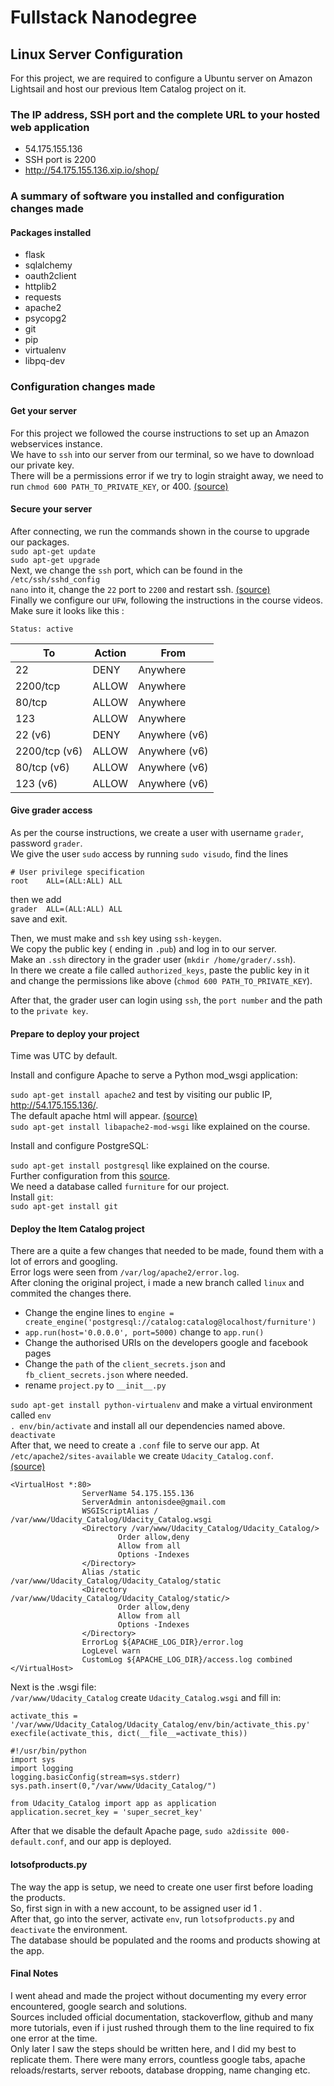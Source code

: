 # Fullstack Nanodegree
## Linux Server Configuration
For this project, we are required to configure a Ubuntu server on Amazon Lightsail
and host our previous Item Catalog project on it.
### The IP address, SSH port and the complete URL to your hosted web application
 - 54.175.155.136
 - SSH port is 2200
 - http://54.175.155.136.xip.io/shop/

### A summary of software you installed and configuration changes made
#### Packages installed
- flask
- sqlalchemy
- oauth2client
- httplib2
- requests
- apache2
- psycopg2
- git
- pip
- virtualenv
- libpq-dev

### Configuration changes made
#### Get your server
For this project we followed the course instructions to set up an Amazon webservices instance.  
We have to `ssh` into our server from our terminal, so we have to download our private key.  
There will be a permissions error if we try to login straight away, we need to run `chmod 600 PATH_TO_PRIVATE_KEY`, or 400. [(source)](https://stackoverflow.com/questions/9270734/ssh-permissions-are-too-open-error)

#### Secure your server
After connecting, we run the commands shown in the course to upgrade our packages.  
`sudo apt-get update`  
`sudo apt-get upgrade`  
Next, we change the `ssh` port, which can be found in the `/etc/ssh/sshd_config`  
`nano` into it, change the `22` port to `2200` and restart ssh. [(source)](https://ie.godaddy.com/help/changing-the-ssh-port-for-your-linux-server-7306)  
Finally we configure our `UFW`, following the instructions in the course videos.  
Make sure it looks like this :  

`Status: active`  

|To                     |Action      |From
|---                    |------      |----
| 22                    |DENY        |Anywhere                  
| 2200/tcp              |ALLOW       |Anywhere                  
|80/tcp                 |ALLOW       |Anywhere                  
|123                    |ALLOW       |Anywhere                  
|22 (v6)                |DENY        |Anywhere (v6)             
|2200/tcp (v6)          |ALLOW       |Anywhere (v6)             
|80/tcp (v6)            |ALLOW       |Anywhere (v6)             
|123 (v6)               |ALLOW       |Anywhere (v6)

#### Give grader access

As per the course instructions, we create a user with username `grader`, password `grader`.  
We give the user `sudo` access by running `sudo visudo`, find the lines  

```
# User privilege specification
root    ALL=(ALL:ALL) ALL
```  
then we add  
`grader  ALL=(ALL:ALL) ALL`  
save and exit.

Then, we must make and `ssh` key using `ssh-keygen`.  
We copy the public key ( ending in `.pub`) and log in to our server.  
Make an `.ssh` directory in the grader user (`mkdir /home/grader/.ssh`).  
In there we create a file called `authorized_keys`, paste the public key in it and change the permissions like above (`chmod 600 PATH_TO_PRIVATE_KEY`).  

After that, the grader user can login using `ssh`, the `port number` and the path to the `private key`.  

#### Prepare to deploy your project

Time was UTC by default.  

Install and configure Apache to serve a Python mod_wsgi application:  

`sudo apt-get install apache2` and test by visiting our public IP, http://54.175.155.136/.  
The default apache html will appear. [(source)](https://www.digitalocean.com/community/tutorials/how-to-install-the-apache-web-server-on-ubuntu-16-04)  
`sudo apt-get install libapache2-mod-wsgi` like explained on the course.  

Install and configure PostgreSQL:  

`sudo apt-get install postgresql` like explained on the course.  
Further configuration from this [source](https://www.digitalocean.com/community/tutorials/how-to-secure-postgresql-on-an-ubuntu-vps).  
We need a database called `furniture` for our project.  
Install `git`:  
`sudo apt-get install git`

#### Deploy the Item Catalog project
There are a quite a few changes that needed to be made, found them with a lot of errors and googling.  
Error logs were seen from `/var/log/apache2/error.log`.  
After cloning the original project, i made a new branch called `linux` and commited the changes there.  
- Change the engine lines to `engine = create_engine('postgresql://catalog:catalog@localhost/furniture')`
- `app.run(host='0.0.0.0', port=5000)` change to `app.run()`
- Change the authorised URIs on the developers google and facebook pages
- Change the `path` of the `client_secrets.json` and `fb_client_secrets.json` where needed.
- rename `project.py` to `__init__.py`  

`sudo apt-get install python-virtualenv` and make a virtual environment called `env`  
`. env/bin/activate` and install all our dependencies named above.  
`deactivate`  
After that, we need to create a `.conf` file to serve our app. At `/etc/apache2/sites-available` we create `Udacity_Catalog.conf`.  
[(source)](http://flask.pocoo.org/docs/0.12/deploying/mod_wsgi/#working-with-virtual-environments)  
```
<VirtualHost *:80>
                ServerName 54.175.155.136
                ServerAdmin antonisdee@gmail.com
                WSGIScriptAlias / /var/www/Udacity_Catalog/Udacity_Catalog.wsgi
                <Directory /var/www/Udacity_Catalog/Udacity_Catalog/>
                        Order allow,deny
                        Allow from all
                        Options -Indexes
                </Directory>
                Alias /static /var/www/Udacity_Catalog/Udacity_Catalog/static
                <Directory /var/www/Udacity_Catalog/Udacity_Catalog/static/>
                        Order allow,deny
                        Allow from all
                        Options -Indexes
                </Directory>
                ErrorLog ${APACHE_LOG_DIR}/error.log
                LogLevel warn
                CustomLog ${APACHE_LOG_DIR}/access.log combined
</VirtualHost>
```

Next is the .wsgi file:  
`/var/www/Udacity_Catalog` create `Udacity_Catalog.wsgi` and fill in:  
```
activate_this = '/var/www/Udacity_Catalog/Udacity_Catalog/env/bin/activate_this.py'
execfile(activate_this, dict(__file__=activate_this))

#!/usr/bin/python
import sys
import logging
logging.basicConfig(stream=sys.stderr)
sys.path.insert(0,"/var/www/Udacity_Catalog/")

from Udacity_Catalog import app as application
application.secret_key = 'super_secret_key'
```  

After that we disable the default Apache page, `sudo a2dissite 000-default.conf`, and our app is deployed.

#### lotsofproducts.py

The way the app is setup, we need to create one user first before loading the products.  
So, first sign in with a new account, to be assigned user id 1 .  
After that, go into the server, activate `env`, run `lotsofproducts.py` and `deactivate` the environment.  
The database should be populated and the rooms and products showing at the app.

#### Final Notes
I went ahead and made the project without documenting my every error encountered, google search and solutions.  
Sources included official documentation, stackoverflow, github and many more tutorials, even if i just rushed through them to the line required to fix one error at the time.  
Only later I saw the steps should be written here, and I did my best to replicate them.
There were many errors, countless google tabs, apache reloads/restarts, server reboots, database dropping, name changing etc.
